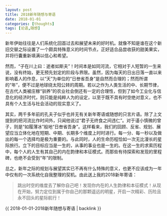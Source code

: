 ```yaml
---
layout: post
title: 2018新年随想与寄语
date: 2018-01-01
categories: [thoughts]
tags: [论语,随想]
---
```


新年伊始往往是人们系统化回首过去和展望未来的好时机。就像不知是谁在这个新旧交替之际设置了一个颇具特殊意义的时间节点，正好适合品尝收获的甜美果实，并将行囊重新填满以信心和希望。

然而，“子在川上曰：逝者如斯夫”！时间本是如同河流，它相对于人短暂的一生来说，没有终始，更无预先划定的阶段与界限。虽然，因为每天的日出日落一直以来影响着人的作息，以“天”为单位的“日叁省吾身”是自然而合理的；然而所谓的“年”，便不过是地球绕太阳公转的周期。若以之作为人类生活的中、长期节律，在古代人类被庄稼“驯养”的农业社会倒还有一定的合理性，但到了如今工业化与信息化的经济时代，则只能是纯粹人为的设定，以至于既不具有时空绝对意义，也不具有个人生活与社会活动的现实意义了。

其实，两千多年前的孔夫子似乎也并无有关新年寄语或随想的只言片语。除了上文提到的把河流比作时间外，只闻他说过“君子无终食之间违仁”。对于谨小慎微的曾子，则是“如履薄冰”般地“日叁省吾身”。这样看来，我们的回顾、反省、规划、展望应当立体化地在短期、中期、长期多个维度上时时进行。每一分、每一秒以及做出的每一个选择均是极为重要的。与此同时，人的生命历程恰如一次无比漫长的星际旅行。立下的目标应当是一生的，从事的事业也是一生的。在这一生的求索历程中，每个人的人生有其自己的内在韵律和本征模式。而那些有待探索和发现的里程碑，也绝不会受到“年”的限制。

总之，新年之际的规划与展望其实已不再有什么特殊的意义，也更不应该成为一年中仅有的一次系统化自我整理的契机。由此送上我的2018新年寄语：

> 跳出时空的维度去了解你自己吧！发现你内在的人生韵律和本征模式！从现在开始，努力定位到属于你自己的那颗遥远的明星，开启一次精彩、历险且永不回头的星际航行！

{{ 2018-01-01-2018新年随想与寄语 | backlink }}
